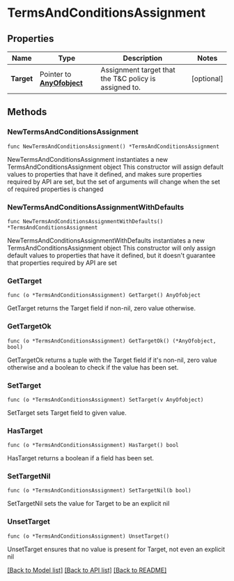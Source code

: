# TermsAndConditionsAssignment

## Properties

Name | Type | Description | Notes
------------ | ------------- | ------------- | -------------
**Target** | Pointer to [**AnyOfobject**](anyOf&lt;object&gt;.md) | Assignment target that the T&amp;C policy is assigned to. | [optional] 

## Methods

### NewTermsAndConditionsAssignment

`func NewTermsAndConditionsAssignment() *TermsAndConditionsAssignment`

NewTermsAndConditionsAssignment instantiates a new TermsAndConditionsAssignment object
This constructor will assign default values to properties that have it defined,
and makes sure properties required by API are set, but the set of arguments
will change when the set of required properties is changed

### NewTermsAndConditionsAssignmentWithDefaults

`func NewTermsAndConditionsAssignmentWithDefaults() *TermsAndConditionsAssignment`

NewTermsAndConditionsAssignmentWithDefaults instantiates a new TermsAndConditionsAssignment object
This constructor will only assign default values to properties that have it defined,
but it doesn't guarantee that properties required by API are set

### GetTarget

`func (o *TermsAndConditionsAssignment) GetTarget() AnyOfobject`

GetTarget returns the Target field if non-nil, zero value otherwise.

### GetTargetOk

`func (o *TermsAndConditionsAssignment) GetTargetOk() (*AnyOfobject, bool)`

GetTargetOk returns a tuple with the Target field if it's non-nil, zero value otherwise
and a boolean to check if the value has been set.

### SetTarget

`func (o *TermsAndConditionsAssignment) SetTarget(v AnyOfobject)`

SetTarget sets Target field to given value.

### HasTarget

`func (o *TermsAndConditionsAssignment) HasTarget() bool`

HasTarget returns a boolean if a field has been set.

### SetTargetNil

`func (o *TermsAndConditionsAssignment) SetTargetNil(b bool)`

 SetTargetNil sets the value for Target to be an explicit nil

### UnsetTarget
`func (o *TermsAndConditionsAssignment) UnsetTarget()`

UnsetTarget ensures that no value is present for Target, not even an explicit nil

[[Back to Model list]](../README.md#documentation-for-models) [[Back to API list]](../README.md#documentation-for-api-endpoints) [[Back to README]](../README.md)


